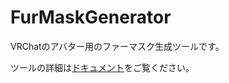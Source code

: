 # FurMaskGenerator

VRChatのアバター用のファーマスク生成ツールです。

ツールの詳細は[ドキュメント](https://blancrenard.github.io/NolaTools/)をご覧ください。